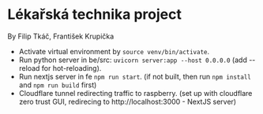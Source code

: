 # Lékařská technika project

By Filip Tkáč, František Krupička

- Activate virtual environment by `source venv/bin/activate`.
- Run python server in be/src: `uvicorn server:app --host 0.0.0.0` (add --reload for hot-reloading).
- Run nextjs server in fe `npm run start`. (if not built, then run `npm install` and `npm run build` first)
- Cloudflare tunnel redirecting traffic to raspberry. (set up with cloudflare zero trust GUI, redirecing to http://localhost:3000 - NextJS server)

